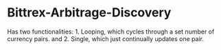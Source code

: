 # Bittrex-Arbitrage-Discovery
Has two functionalities: 1. Looping, which cycles through a set number of currency pairs. and 2. Single, which just continually updates one pair.
